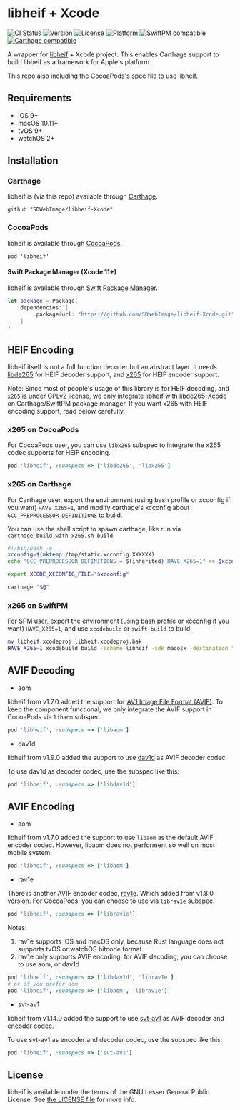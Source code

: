 # libheif + Xcode

[![CI Status](http://img.shields.io/travis/SDWebImage/libheif-Xcode.svg?style=flat)](https://travis-ci.org/SDWebImage/libheif-Xcode)
[![Version](https://img.shields.io/cocoapods/v/libheif.svg?style=flat)](http://cocoapods.org/pods/libheif)
[![License](https://img.shields.io/cocoapods/l/libheif.svg?style=flat)](http://cocoapods.org/pods/libheif)
[![Platform](https://img.shields.io/cocoapods/p/libheif.svg?style=flat)](http://cocoapods.org/pods/libheif)
[![SwiftPM compatible](https://img.shields.io/badge/SwiftPM-compatible-brightgreen.svg?style=flat)](https://swift.org/package-manager/)
[![Carthage compatible](https://img.shields.io/badge/Carthage-compatible-4BC51D.svg?style=flat)](https://github.com/SDWebImage/libheif-Xcode)

A wrapper for [libheif](https://github.com/strukturag/libheif) + Xcode project.
This enables Carthage support to build libheif as a framework for Apple's platform. 

This repo also including the CocoaPods's spec file to use libheif.

## Requirements

+ iOS 9+
+ macOS 10.11+
+ tvOS 9+
+ watchOS 2+

## Installation

### Carthage

libheif is (via this repo) available through [Carthage](https://github.com/Carthage/Carthage).

```
github "SDWebImage/libheif-Xcode"
```

### CocoaPods

libheif is available through [CocoaPods](https://github.com/CocoaPods/CocoaPods).

```
pod 'libheif'
```

#### Swift Package Manager (Xcode 11+)

libheif is available through [Swift Package Manager](https://swift.org/package-manager).

```swift
let package = Package(
    dependencies: [
        .package(url: "https://github.com/SDWebImage/libheif-Xcode.git", from: "1.6.1")
    ]
)
```

## HEIF Encoding

libheif itself is not a full function decoder but an abstract layer. It needs [libde265](http://www.libde265.org/) for HEIF decoder support, and [x265](http://x265.org/) for HEIF encoder support.

Note: Since most of people's usage of this library is for HEIF decoding, and `x265` is under GPLv2 license, we only integrate libheif with [libde265-Xcode](https://github.com/SDWebImage/libde265-Xcode) on Carthage/SwiftPM package manager. If you want x265 with HEIF encoding support, read below carefully.

### x265 on CocoaPods

For CocoaPods user, you can use `libx265` subspec to integrate the x265 codec supports for HEIF encoding.

```ruby
pod 'libheif', :subspecs => ['libde265', 'libx265']
```

### x265 on Carthage

For Carthage user, export the environment (using bash profile or xcconfig if you want) `HAVE_X265=1`, and modify carthage's xcconfig about `GCC_PREPROCESSOR_DEFINITIONS` to build.

You can use the shell script to spawn carthage, like run via `carthage_build_with_x265.sh build`

```bash
#!/bin/bash -e
xcconfig=$(mktemp /tmp/static.xcconfig.XXXXXX)
echo "GCC_PREPROCESSOR_DEFINITIONS = $(inherited) HAVE_X265=1" >> $xcconfig

export XCODE_XCCONFIG_FILE="$xcconfig"

carthage "$@"
```

### x265 on SwiftPM

For SPM user, export the environment (using bash profile or xcconfig if you want) `HAVE_X265=1`, and use `xcodebuild` or `swift build` to build.

```bash
mv libheif.xcodeproj libheif.xcodeproj.bak
HAVE_X265=1 xcodebuild build -scheme libheif -sdk macosx -destination "generic/platform=macOS"
```

## AVIF Decoding

+ aom

libheif from v1.7.0 added the support for [AV1 Image File Format (AVIF)](https://aomediacodec.github.io/av1-avif). To keep the component functional, we only integrate the AVIF support in CocoaPods via `libaom` subspec.

```ruby
pod 'libheif', :subspecs => ['libaom']
```

+ dav1d

libheif from v1.9.0 added the support to use [dav1d](https://code.videolan.org/videolan/dav1d) as AVIF decoder codec.

To use dav1d as decoder codec, use the subspec like this:

```ruby
pod 'libheif', :subspecs => ['libdav1d']
```


## AVIF Encoding

+ aom

libheif from v1.7.0 added the support to use `libaom` as the default AVIF encoder codec. However, libaom does not performent so well on most mobile system.

```ruby
pod 'libheif', :subspecs => ['libaom']
```

+ rav1e

There is another AVIF encoder codec, [rav1e](https://github.com/xiph/rav1e). Which added from v1.8.0 version. For CocoaPods, you can choose to use via `librav1e` subspec.

```ruby
pod 'libheif', :subspecs => ['librav1e']
```

Notes:

1. rav1e supports iOS and macOS only, because Rust language does not supports tvOS or watchOS bitcode format.
2. rav1e only supports AVIF encoding, for AVIF decoding, you can choose to use aom, or dav1d

```ruby
pod 'libheif', :subspecs => ['libdav1d', 'librav1e']
# or if you prefer aom
pod 'libheif', :subspecs => ['libaom', 'librav1e']
```

+ svt-av1

libheif from v1.14.0 added the support to use [svt-av1](https://gitlab.com/AOMediaCodec/SVT-AV1) as AVIF decoder and encoder codec.

To use svt-av1 as encoder and decoder codec, use the subspec like this:

```ruby
pod 'libheif', :subspecs => ['svt-av1']
```

## License

libheif is available under the terms of the GNU Lesser General Public License. See [the LICENSE file](https://github.com/strukturag/libheif/blob/master/COPYING) for more info.


